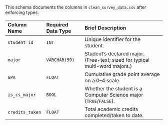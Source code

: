 This schema documents the columns in `clean_survey_data.csv` after enforcing types.

| Column Name | Required Data Type | Brief Description |
| :--- | :--- | :--- |
| `student_id`   | `INT`           | Unique identifier for the student. |
| `major`        | `VARCHAR(50)`   | Student’s declared major. (Free-text; sized for typical multi-word majors.) |
| `GPA`          | `FLOAT`         | Cumulative grade point average on a 0–4 scale. |
| `is_cs_major`  | `BOOL`          | Whether the student is a Computer Science major (`TRUE`/`FALSE`). |
| `credits_taken`| `FLOAT`         | Total academic credits completed/taken to date. |